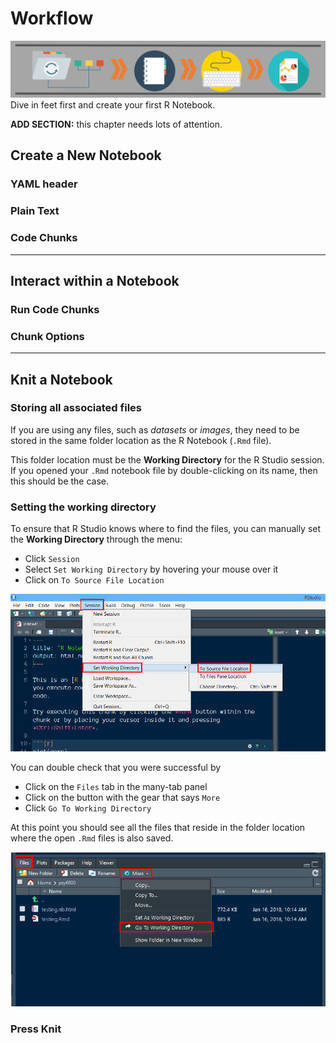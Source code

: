 # Workflow


![](images/headers/workflow.png)
Dive in feet first and create your first R Notebook.

<div class="rmdconstruct">
<p><strong>ADD SECTION:</strong> this chapter needs lots of attention.</p>
</div>


## Create a New Notebook 

### YAML header


### Plain Text


### Code Chunks



---------------------------------

## Interact within a Notebook




### Run Code Chunks


### Chunk Options



---------------------------------

## Knit a Notebook


### Storing all associated files 

If you are using any files, such as *datasets* or *images*, they need to be stored in the same folder location as the R Notebook (`.Rmd` file).

This folder location must be the **Working Directory** for the R Studio session.  If you opened your `.Rmd` notebook file by double-clicking on its name, then this should be the case.  



### Setting the working directory

To ensure that R Studio knows where to find the files, you can manually set the **Working Directory** through the menu:

* Click `Session`
* Select `Set Working Directory` by hovering your mouse over it
* Click on `To Source File Location`

![](images/Set_wd_source.png)


You can double check that you were successful by 

* Click on the `Files` tab in the many-tab panel
* Click on the button with the gear that says `More`
* Click `Go To Working Directory`

At this point you should see all the files that reside in the folder location where the open `.Rmd` files is also saved. 

![](images/files_goto_wd.png)


### Press Knit

